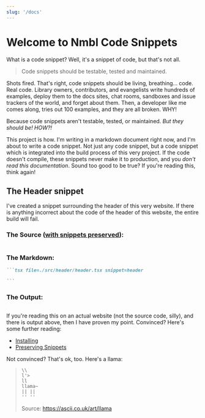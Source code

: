 ```yaml
---
slug: '/docs'
---
```


# Welcome to Nmbl Code Snippets

What is a code snippet? Well, it's a snippet of code, but that's not all.

> Code snippets should be testable, tested and maintained.

Shots fired. That's right, code snippets should be living, breathing... code. Real code. Library owners, contributors, and evangelists write hundreds of examples, deploy them to the docs sites, chat rooms, sandboxes and issue trackers of the world, and forget about them. Then, a developer like me comes along, tries out 100 examples, and they are all broken. WHY!

Because code snippets aren't testable, tested, or maintained. _But they should be! HOW?!_

This project is how. I'm writing in a markdown document right now, and I'm about to write a code snippet. Not just any code snippet, but a code snippet which is integrated into the build process of this very project. If the code doesn't compile, these snippets never make it to production, and you _don't read this documentation_. Sound too good to be true? If you're reading this, think again!

## The Header snippet

I've created a snippet surrounding the header of this very website. If there is anything incorrect about the code of the header of this website, the entire build will fail.

### The Source ([with snippets preserved](preserving-snippets)):

[comment]: # '@snippet:start preserve-snippets'

```tsx file=./src/header/header.tsx preserve-snippets

```

[comment]: # '@snippet:end preserve-snippets'

### The Markdown:

````md
```tsx file=./src/header/header.tsx snippet=header

```
````

### The Output:

```tsx file=./src/header/header.tsx snippet=header

```

If you're reading this on an actual website (not the source code, silly), and there is output above, then I have proven my point. Convinced? Here's some further reading:

- [Installing](installing)
- [Preserving Snippets](preserving-snippets)

Not convinced? That's ok, too. Here's a llama:

> ```
> \\
> l'>
> ll
> llama~
> || ||
> '' ''
> ```
>
> Source: https://ascii.co.uk/art/llama
